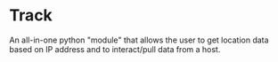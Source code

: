 # Track
An all-in-one python "module" that allows the user to get location data based on IP address and to interact/pull data from a host.

